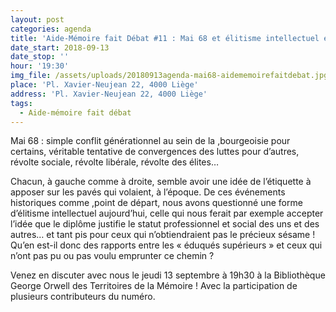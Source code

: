 ```yaml
---
layout: post
categories: agenda
title: 'Aide-Mémoire fait Débat #11 : Mai 68 et élitisme intellectuel en question'
date_start: 2018-09-13
date_stop: ''
hour: '19:30'
img_file: /assets/uploads/20180913agenda-mai68-aidememoirefaitdebat.jpg
place: 'Pl. Xavier-Neujean 22, 4000 Liège'
address: 'Pl. Xavier-Neujean 22, 4000 Liège'
tags:
  - Aide-mémoire fait débat
---
```

Mai 68 : simple conflit générationnel au sein de la ,bourgeoisie pour certains, véritable tentative de convergences des luttes pour d’autres, révolte sociale, révolte libérale, révolte des élites…

Chacun, à gauche comme à droite, semble avoir une idée de l’étiquette à apposer sur les pavés qui volaient, à l’époque. De ces événements historiques comme ,point de départ, nous avons questionné une forme d’élitisme intellectuel aujourd’hui, celle qui nous ferait par exemple accepter l’idée que le diplôme justifie le statut professionnel et social des uns et des autres… et tant pis pour ceux qui n’obtiendraient pas le précieux sésame ! Qu’en est-il donc des rapports entre les « éduqués supérieurs » et ceux qui n’ont pas pu ou pas voulu emprunter ce chemin ?

Venez en discuter avec nous le jeudi 13 septembre à 19h30 à la Bibliothèque George Orwell des Territoires de la Mémoire ! Avec la participation de plusieurs contributeurs du numéro.
